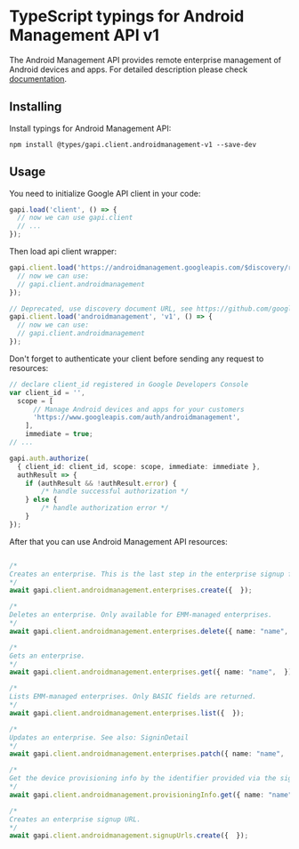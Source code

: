 # TypeScript typings for Android Management API v1

The Android Management API provides remote enterprise management of Android devices and apps.
For detailed description please check [documentation](https://developers.google.com/android/management).

## Installing

Install typings for Android Management API:

```
npm install @types/gapi.client.androidmanagement-v1 --save-dev
```

## Usage

You need to initialize Google API client in your code:

```typescript
gapi.load('client', () => {
  // now we can use gapi.client
  // ...
});
```

Then load api client wrapper:

```typescript
gapi.client.load('https://androidmanagement.googleapis.com/$discovery/rest?version=v1', () => {
  // now we can use:
  // gapi.client.androidmanagement
});
```

```typescript
// Deprecated, use discovery document URL, see https://github.com/google/google-api-javascript-client/blob/master/docs/reference.md#----gapiclientloadname----version----callback--
gapi.client.load('androidmanagement', 'v1', () => {
  // now we can use:
  // gapi.client.androidmanagement
});
```

Don't forget to authenticate your client before sending any request to resources:

```typescript
// declare client_id registered in Google Developers Console
var client_id = '',
  scope = [
      // Manage Android devices and apps for your customers
      'https://www.googleapis.com/auth/androidmanagement',
    ],
    immediate = true;
// ...

gapi.auth.authorize(
  { client_id: client_id, scope: scope, immediate: immediate },
  authResult => {
    if (authResult && !authResult.error) {
        /* handle successful authorization */
    } else {
        /* handle authorization error */
    }
});
```

After that you can use Android Management API resources: <!-- TODO: make this work for multiple namespaces -->

```typescript

/*
Creates an enterprise. This is the last step in the enterprise signup flow. See also: SigninDetail
*/
await gapi.client.androidmanagement.enterprises.create({  });

/*
Deletes an enterprise. Only available for EMM-managed enterprises.
*/
await gapi.client.androidmanagement.enterprises.delete({ name: "name",  });

/*
Gets an enterprise.
*/
await gapi.client.androidmanagement.enterprises.get({ name: "name",  });

/*
Lists EMM-managed enterprises. Only BASIC fields are returned.
*/
await gapi.client.androidmanagement.enterprises.list({  });

/*
Updates an enterprise. See also: SigninDetail
*/
await gapi.client.androidmanagement.enterprises.patch({ name: "name",  });

/*
Get the device provisioning info by the identifier provided via the sign-in url.
*/
await gapi.client.androidmanagement.provisioningInfo.get({ name: "name",  });

/*
Creates an enterprise signup URL.
*/
await gapi.client.androidmanagement.signupUrls.create({  });
```
